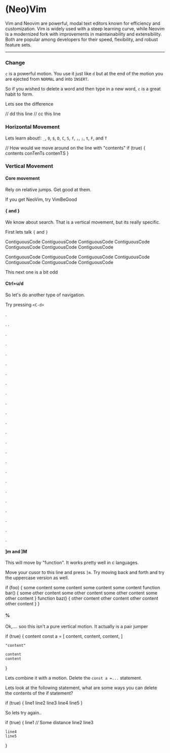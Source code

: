 # (Neo)Vim

Vim and Neovim are powerful, modal text editors known for efficiency and customization. Vim is
widely used with a steep learning curve, while Neovim is a modernized fork with improvements in
maintainability and extensibility. Both are popular among developers for their speed, flexibility,
and robust feature sets.

---

### Change

`c` is a powerful motion. You use it just like `d` but at the end of the
motion you are ejected from `NORMAL` and into `INSERT`.

So if you wished to delete a word and then type in a new word, `c` is a great
habit to form.

Lets see the difference

// dd this line
// cc this line

### Horizontal Movement

Lets learn about!: `_`, `0`, `$`, `D`, `C`, `S`, `f`, `,`, `;`, `t`, `F`, and `T`

// How would we move around on the line with "contents"
if (true) {
contents conTenTs contenTS
}

### Vertical Movement

#### Core movement

Rely on relative jumps. Get good at them.

If you get NeoVim, try VimBeGood

#### { and }

We know about search. That is a vertical movement, but its really specific.

First lets talk `{` and `}`

ContiguousCode
ContiguousCode
ContiguousCode
ContiguousCode
ContiguousCode
ContiguousCode
ContiguousCode

ContiguousCode
ContiguousCode
ContiguousCode
ContiguousCode
ContiguousCode
ContiguousCode
ContiguousCode

This next one is a bit odd

#### Ctrl+u/d

So let's do another type of navigation.

Try pressing `<C-d>`

.

.
.

.

.

.

.

.

.

.

.

.

.

.

.

.

.

.

.

.

.

.

.

.

.

#### \]m and \]M

This will move by "function". It works pretty well in c languages.

Move your cusor to this line and press `]m`. Try moving back and forth and try
the uppercase version as well.

if (foo) {
some content
some content
some content
some content
function bar() {
some other content
some other content
some other content
some other content
}
function baz() {
other content
other content
other content
other content
}
}

#### %

Ok,.... soo this isn't a pure vertical motion. It actually is a pair jumper

if (true) {
content
const a = \[
content,
content,
content,
\]

```
"content"

content
content
```

}

Lets combine it with a motion. Delete the `const a =...` statement.

Lets look at the following statement, what are some ways you can delete the
contents of the if statement?

if (true) {
line1
line2
line3
line4
line5
}

So lets try again..

if (true) {
line1
// Some distance
line2
line3

```
line4
line5
```

}

